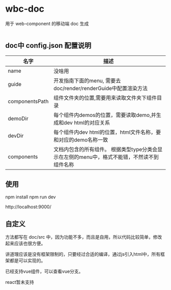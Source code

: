 # wbc-doc
用于 web-component 的移动端 doc 生成

<img alt="" src="http://img.gbyyh.com/img.png">

## doc中 config.json 配置说明

| 名字           | 描述         |
| -------------- | ------------------- |
| name           | 没啥用      |
| guide          | 开发指南下面的menu, 需要去doc/render/renderGuide中配置渲染方法      |
| componentsPath | 组件文件夹的位置,需要用来读取文件夹下组件目录 |
| demoDir | 每个组件内demos的位置，需要读取demo,并生成和dev html的对应关系 |
| devDir | 每个组件内dev html的位置，html文件名称，要和对应的demo名称一致 |
| components | 文档内包含的所有组件。 根据类型type分类会显示在左侧的menu中，格式不能错，不然读不到组件名称  |

## 使用

npm install
npm run dev

http://localhost:9000/

## 自定义

方法都写在 doc/src 中，因为功能不多，而且是自用，所以代码比较简单，修改起来应该也很方便。

讲道理应该是没有框架限制的，只要经过合适的编译，通过js引入html中，所有框架都是可以实现的。

已经支持vue组件，可以查看vue分支。

react暂未支持
